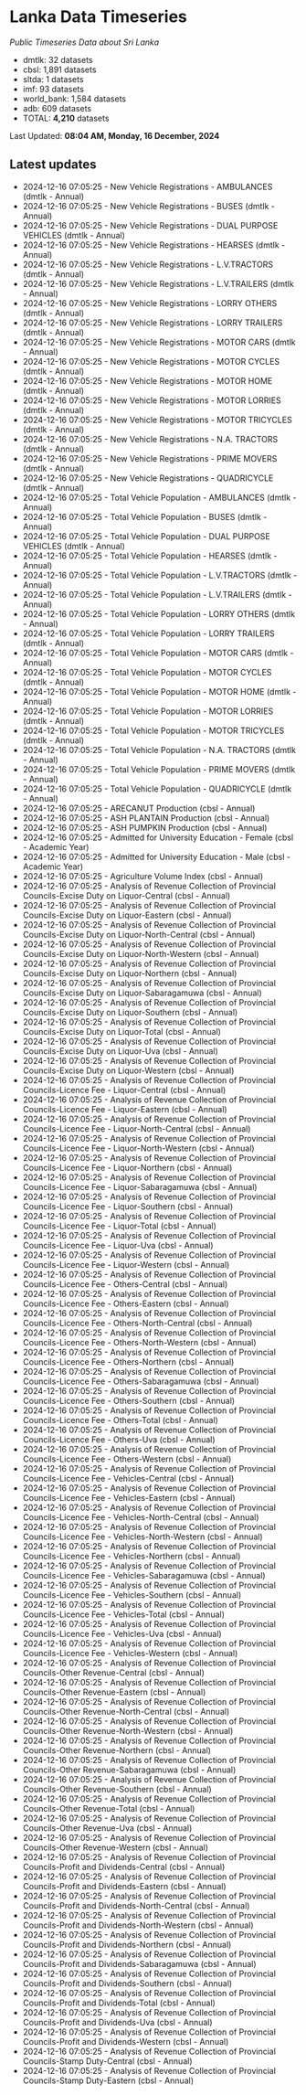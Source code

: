 # Lanka Data Timeseries
*Public Timeseries Data about Sri Lanka*

* dmtlk: 32 datasets
* cbsl: 1,891 datasets
* sltda: 1 datasets
* imf: 93 datasets
* world_bank: 1,584 datasets
* adb: 609 datasets
* TOTAL: **4,210** datasets

Last Updated: **08:04 AM, Monday, 16 December, 2024**

## Latest updates

* 2024-12-16 07:05:25 - New Vehicle Registrations - AMBULANCES (dmtlk - Annual)
* 2024-12-16 07:05:25 - New Vehicle Registrations - BUSES (dmtlk - Annual)
* 2024-12-16 07:05:25 - New Vehicle Registrations - DUAL PURPOSE VEHICLES (dmtlk - Annual)
* 2024-12-16 07:05:25 - New Vehicle Registrations - HEARSES (dmtlk - Annual)
* 2024-12-16 07:05:25 - New Vehicle Registrations - L.V.TRACTORS (dmtlk - Annual)
* 2024-12-16 07:05:25 - New Vehicle Registrations - L.V.TRAILERS (dmtlk - Annual)
* 2024-12-16 07:05:25 - New Vehicle Registrations - LORRY OTHERS (dmtlk - Annual)
* 2024-12-16 07:05:25 - New Vehicle Registrations - LORRY TRAILERS (dmtlk - Annual)
* 2024-12-16 07:05:25 - New Vehicle Registrations - MOTOR CARS (dmtlk - Annual)
* 2024-12-16 07:05:25 - New Vehicle Registrations - MOTOR CYCLES (dmtlk - Annual)
* 2024-12-16 07:05:25 - New Vehicle Registrations - MOTOR HOME (dmtlk - Annual)
* 2024-12-16 07:05:25 - New Vehicle Registrations - MOTOR LORRIES (dmtlk - Annual)
* 2024-12-16 07:05:25 - New Vehicle Registrations - MOTOR TRICYCLES (dmtlk - Annual)
* 2024-12-16 07:05:25 - New Vehicle Registrations - N.A. TRACTORS (dmtlk - Annual)
* 2024-12-16 07:05:25 - New Vehicle Registrations - PRIME MOVERS (dmtlk - Annual)
* 2024-12-16 07:05:25 - New Vehicle Registrations - QUADRICYCLE (dmtlk - Annual)
* 2024-12-16 07:05:25 - Total Vehicle Population - AMBULANCES (dmtlk - Annual)
* 2024-12-16 07:05:25 - Total Vehicle Population - BUSES (dmtlk - Annual)
* 2024-12-16 07:05:25 - Total Vehicle Population - DUAL PURPOSE VEHICLES (dmtlk - Annual)
* 2024-12-16 07:05:25 - Total Vehicle Population - HEARSES (dmtlk - Annual)
* 2024-12-16 07:05:25 - Total Vehicle Population - L.V.TRACTORS (dmtlk - Annual)
* 2024-12-16 07:05:25 - Total Vehicle Population - L.V.TRAILERS (dmtlk - Annual)
* 2024-12-16 07:05:25 - Total Vehicle Population - LORRY OTHERS (dmtlk - Annual)
* 2024-12-16 07:05:25 - Total Vehicle Population - LORRY TRAILERS (dmtlk - Annual)
* 2024-12-16 07:05:25 - Total Vehicle Population - MOTOR CARS (dmtlk - Annual)
* 2024-12-16 07:05:25 - Total Vehicle Population - MOTOR CYCLES (dmtlk - Annual)
* 2024-12-16 07:05:25 - Total Vehicle Population - MOTOR HOME (dmtlk - Annual)
* 2024-12-16 07:05:25 - Total Vehicle Population - MOTOR LORRIES (dmtlk - Annual)
* 2024-12-16 07:05:25 - Total Vehicle Population - MOTOR TRICYCLES (dmtlk - Annual)
* 2024-12-16 07:05:25 - Total Vehicle Population - N.A. TRACTORS (dmtlk - Annual)
* 2024-12-16 07:05:25 - Total Vehicle Population - PRIME MOVERS (dmtlk - Annual)
* 2024-12-16 07:05:25 - Total Vehicle Population - QUADRICYCLE (dmtlk - Annual)
* 2024-12-16 07:05:25 - ARECANUT Production (cbsl - Annual)
* 2024-12-16 07:05:25 - ASH PLANTAIN Production (cbsl - Annual)
* 2024-12-16 07:05:25 - ASH PUMPKIN Production (cbsl - Annual)
* 2024-12-16 07:05:25 - Admitted for University Education - Female (cbsl - Academic Year)
* 2024-12-16 07:05:25 - Admitted for University Education - Male (cbsl - Academic Year)
* 2024-12-16 07:05:25 - Agriculture Volume Index (cbsl - Annual)
* 2024-12-16 07:05:25 - Analysis of Revenue Collection of Provincial Councils-Excise Duty on Liquor-Central (cbsl - Annual)
* 2024-12-16 07:05:25 - Analysis of Revenue Collection of Provincial Councils-Excise Duty on Liquor-Eastern (cbsl - Annual)
* 2024-12-16 07:05:25 - Analysis of Revenue Collection of Provincial Councils-Excise Duty on Liquor-North-Central (cbsl - Annual)
* 2024-12-16 07:05:25 - Analysis of Revenue Collection of Provincial Councils-Excise Duty on Liquor-North-Western (cbsl - Annual)
* 2024-12-16 07:05:25 - Analysis of Revenue Collection of Provincial Councils-Excise Duty on Liquor-Northern (cbsl - Annual)
* 2024-12-16 07:05:25 - Analysis of Revenue Collection of Provincial Councils-Excise Duty on Liquor-Sabaragamuwa (cbsl - Annual)
* 2024-12-16 07:05:25 - Analysis of Revenue Collection of Provincial Councils-Excise Duty on Liquor-Southern (cbsl - Annual)
* 2024-12-16 07:05:25 - Analysis of Revenue Collection of Provincial Councils-Excise Duty on Liquor-Total (cbsl - Annual)
* 2024-12-16 07:05:25 - Analysis of Revenue Collection of Provincial Councils-Excise Duty on Liquor-Uva (cbsl - Annual)
* 2024-12-16 07:05:25 - Analysis of Revenue Collection of Provincial Councils-Excise Duty on Liquor-Western (cbsl - Annual)
* 2024-12-16 07:05:25 - Analysis of Revenue Collection of Provincial Councils-Licence Fee - Liquor-Central (cbsl - Annual)
* 2024-12-16 07:05:25 - Analysis of Revenue Collection of Provincial Councils-Licence Fee - Liquor-Eastern (cbsl - Annual)
* 2024-12-16 07:05:25 - Analysis of Revenue Collection of Provincial Councils-Licence Fee - Liquor-North-Central (cbsl - Annual)
* 2024-12-16 07:05:25 - Analysis of Revenue Collection of Provincial Councils-Licence Fee - Liquor-North-Western (cbsl - Annual)
* 2024-12-16 07:05:25 - Analysis of Revenue Collection of Provincial Councils-Licence Fee - Liquor-Northern (cbsl - Annual)
* 2024-12-16 07:05:25 - Analysis of Revenue Collection of Provincial Councils-Licence Fee - Liquor-Sabaragamuwa (cbsl - Annual)
* 2024-12-16 07:05:25 - Analysis of Revenue Collection of Provincial Councils-Licence Fee - Liquor-Southern (cbsl - Annual)
* 2024-12-16 07:05:25 - Analysis of Revenue Collection of Provincial Councils-Licence Fee - Liquor-Total (cbsl - Annual)
* 2024-12-16 07:05:25 - Analysis of Revenue Collection of Provincial Councils-Licence Fee - Liquor-Uva (cbsl - Annual)
* 2024-12-16 07:05:25 - Analysis of Revenue Collection of Provincial Councils-Licence Fee - Liquor-Western (cbsl - Annual)
* 2024-12-16 07:05:25 - Analysis of Revenue Collection of Provincial Councils-Licence Fee - Others-Central (cbsl - Annual)
* 2024-12-16 07:05:25 - Analysis of Revenue Collection of Provincial Councils-Licence Fee - Others-Eastern (cbsl - Annual)
* 2024-12-16 07:05:25 - Analysis of Revenue Collection of Provincial Councils-Licence Fee - Others-North-Central (cbsl - Annual)
* 2024-12-16 07:05:25 - Analysis of Revenue Collection of Provincial Councils-Licence Fee - Others-North-Western (cbsl - Annual)
* 2024-12-16 07:05:25 - Analysis of Revenue Collection of Provincial Councils-Licence Fee - Others-Northern (cbsl - Annual)
* 2024-12-16 07:05:25 - Analysis of Revenue Collection of Provincial Councils-Licence Fee - Others-Sabaragamuwa (cbsl - Annual)
* 2024-12-16 07:05:25 - Analysis of Revenue Collection of Provincial Councils-Licence Fee - Others-Southern (cbsl - Annual)
* 2024-12-16 07:05:25 - Analysis of Revenue Collection of Provincial Councils-Licence Fee - Others-Total (cbsl - Annual)
* 2024-12-16 07:05:25 - Analysis of Revenue Collection of Provincial Councils-Licence Fee - Others-Uva (cbsl - Annual)
* 2024-12-16 07:05:25 - Analysis of Revenue Collection of Provincial Councils-Licence Fee - Others-Western (cbsl - Annual)
* 2024-12-16 07:05:25 - Analysis of Revenue Collection of Provincial Councils-Licence Fee - Vehicles-Central (cbsl - Annual)
* 2024-12-16 07:05:25 - Analysis of Revenue Collection of Provincial Councils-Licence Fee - Vehicles-Eastern (cbsl - Annual)
* 2024-12-16 07:05:25 - Analysis of Revenue Collection of Provincial Councils-Licence Fee - Vehicles-North-Central (cbsl - Annual)
* 2024-12-16 07:05:25 - Analysis of Revenue Collection of Provincial Councils-Licence Fee - Vehicles-North-Western (cbsl - Annual)
* 2024-12-16 07:05:25 - Analysis of Revenue Collection of Provincial Councils-Licence Fee - Vehicles-Northern (cbsl - Annual)
* 2024-12-16 07:05:25 - Analysis of Revenue Collection of Provincial Councils-Licence Fee - Vehicles-Sabaragamuwa (cbsl - Annual)
* 2024-12-16 07:05:25 - Analysis of Revenue Collection of Provincial Councils-Licence Fee - Vehicles-Southern (cbsl - Annual)
* 2024-12-16 07:05:25 - Analysis of Revenue Collection of Provincial Councils-Licence Fee - Vehicles-Total (cbsl - Annual)
* 2024-12-16 07:05:25 - Analysis of Revenue Collection of Provincial Councils-Licence Fee - Vehicles-Uva (cbsl - Annual)
* 2024-12-16 07:05:25 - Analysis of Revenue Collection of Provincial Councils-Licence Fee - Vehicles-Western (cbsl - Annual)
* 2024-12-16 07:05:25 - Analysis of Revenue Collection of Provincial Councils-Other Revenue-Central (cbsl - Annual)
* 2024-12-16 07:05:25 - Analysis of Revenue Collection of Provincial Councils-Other Revenue-Eastern (cbsl - Annual)
* 2024-12-16 07:05:25 - Analysis of Revenue Collection of Provincial Councils-Other Revenue-North-Central (cbsl - Annual)
* 2024-12-16 07:05:25 - Analysis of Revenue Collection of Provincial Councils-Other Revenue-North-Western (cbsl - Annual)
* 2024-12-16 07:05:25 - Analysis of Revenue Collection of Provincial Councils-Other Revenue-Northern (cbsl - Annual)
* 2024-12-16 07:05:25 - Analysis of Revenue Collection of Provincial Councils-Other Revenue-Sabaragamuwa (cbsl - Annual)
* 2024-12-16 07:05:25 - Analysis of Revenue Collection of Provincial Councils-Other Revenue-Southern (cbsl - Annual)
* 2024-12-16 07:05:25 - Analysis of Revenue Collection of Provincial Councils-Other Revenue-Total (cbsl - Annual)
* 2024-12-16 07:05:25 - Analysis of Revenue Collection of Provincial Councils-Other Revenue-Uva (cbsl - Annual)
* 2024-12-16 07:05:25 - Analysis of Revenue Collection of Provincial Councils-Other Revenue-Western (cbsl - Annual)
* 2024-12-16 07:05:25 - Analysis of Revenue Collection of Provincial Councils-Profit and Dividends-Central (cbsl - Annual)
* 2024-12-16 07:05:25 - Analysis of Revenue Collection of Provincial Councils-Profit and Dividends-Eastern (cbsl - Annual)
* 2024-12-16 07:05:25 - Analysis of Revenue Collection of Provincial Councils-Profit and Dividends-North-Central (cbsl - Annual)
* 2024-12-16 07:05:25 - Analysis of Revenue Collection of Provincial Councils-Profit and Dividends-North-Western (cbsl - Annual)
* 2024-12-16 07:05:25 - Analysis of Revenue Collection of Provincial Councils-Profit and Dividends-Northern (cbsl - Annual)
* 2024-12-16 07:05:25 - Analysis of Revenue Collection of Provincial Councils-Profit and Dividends-Sabaragamuwa (cbsl - Annual)
* 2024-12-16 07:05:25 - Analysis of Revenue Collection of Provincial Councils-Profit and Dividends-Southern (cbsl - Annual)
* 2024-12-16 07:05:25 - Analysis of Revenue Collection of Provincial Councils-Profit and Dividends-Total (cbsl - Annual)
* 2024-12-16 07:05:25 - Analysis of Revenue Collection of Provincial Councils-Profit and Dividends-Uva (cbsl - Annual)
* 2024-12-16 07:05:25 - Analysis of Revenue Collection of Provincial Councils-Profit and Dividends-Western (cbsl - Annual)
* 2024-12-16 07:05:25 - Analysis of Revenue Collection of Provincial Councils-Stamp Duty-Central (cbsl - Annual)
* 2024-12-16 07:05:25 - Analysis of Revenue Collection of Provincial Councils-Stamp Duty-Eastern (cbsl - Annual)